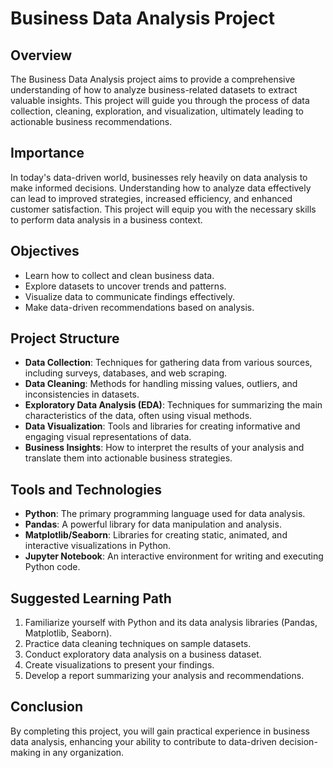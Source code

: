 # Business Data Analysis Project

## Overview
The Business Data Analysis project aims to provide a comprehensive understanding of how to analyze business-related datasets to extract valuable insights. This project will guide you through the process of data collection, cleaning, exploration, and visualization, ultimately leading to actionable business recommendations.

## Importance
In today's data-driven world, businesses rely heavily on data analysis to make informed decisions. Understanding how to analyze data effectively can lead to improved strategies, increased efficiency, and enhanced customer satisfaction. This project will equip you with the necessary skills to perform data analysis in a business context.

## Objectives
- Learn how to collect and clean business data.
- Explore datasets to uncover trends and patterns.
- Visualize data to communicate findings effectively.
- Make data-driven recommendations based on analysis.

## Project Structure
- **Data Collection**: Techniques for gathering data from various sources, including surveys, databases, and web scraping.
- **Data Cleaning**: Methods for handling missing values, outliers, and inconsistencies in datasets.
- **Exploratory Data Analysis (EDA)**: Techniques for summarizing the main characteristics of the data, often using visual methods.
- **Data Visualization**: Tools and libraries for creating informative and engaging visual representations of data.
- **Business Insights**: How to interpret the results of your analysis and translate them into actionable business strategies.

## Tools and Technologies
- **Python**: The primary programming language used for data analysis.
- **Pandas**: A powerful library for data manipulation and analysis.
- **Matplotlib/Seaborn**: Libraries for creating static, animated, and interactive visualizations in Python.
- **Jupyter Notebook**: An interactive environment for writing and executing Python code.

## Suggested Learning Path
1. Familiarize yourself with Python and its data analysis libraries (Pandas, Matplotlib, Seaborn).
2. Practice data cleaning techniques on sample datasets.
3. Conduct exploratory data analysis on a business dataset.
4. Create visualizations to present your findings.
5. Develop a report summarizing your analysis and recommendations.

## Conclusion
By completing this project, you will gain practical experience in business data analysis, enhancing your ability to contribute to data-driven decision-making in any organization.